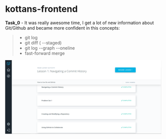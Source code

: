 # kottans-frontend

**Task_0** - It was really awesome time, I get a lot of new information
about Git/Github and became more confident in this concepts:

> - git log 
> - git diff ( --staged)
> - git log --graph --oneline
> - fast-forward merge

![screenshot](task_00/screenshot-task_0.png)

